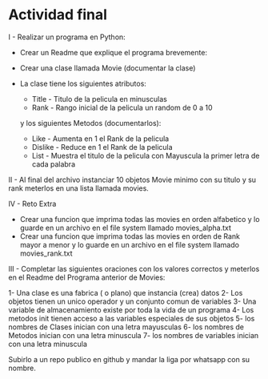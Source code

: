 # Actividad final 

I - Realizar un programa en Python:
- Crear un Readme que explique el programa brevemente:

- Crear una clase llamada Movie (documentar la clase)
- La clase tiene los siguientes atributos:
  - Title - Titulo de la pelicula en minusculas
  - Rank - Rango inicial de la pelicula un random de 0 a 10

  y los siguientes Metodos (documentarlos):
  - Like - Aumenta en 1 el Rank de la pelicula 
  - Dislike - Reduce en 1 el Rank de la pelicula
  - List - Muestra el titulo de la pelicula con Mayuscula la primer letra de cada palabra
  

II - Al final del archivo instanciar 10 objetos Movie minimo con su titulo y su rank meterlos en una lista llamada movies.

IV - Reto Extra
- Crear una funcion que imprima todas las movies en orden alfabetico y lo guarde en un archivo en el file system llamado movies_alpha.txt
- Crear una funcion que imprima todas las movies en orden de Rank mayor a menor y lo guarde en un archivo en el file system llamado movies_rank.txt
  
III - Completar las siguientes oraciones con los valores correctos y meterlos en el Readme del Programa anterior de Movies:

1- Una clase es una fabrica ( o plano) que instancia (crea) datos
2- Los objetos tienen un unico operador y un conjunto comun de variables
3- Una variable de almacenamiento existe por toda la vida de un programa
4- Los metodos init tienen acceso a las variables especiales de sus objetos
5- los nombres de Clases inician con una letra mayusculas
6- los nombres de Metodos inician con una letra minuscula
7- los nombres de variables inician con una letra minuscula


Subirlo a un repo publico en github y mandar la liga por whatsapp con su nombre.
